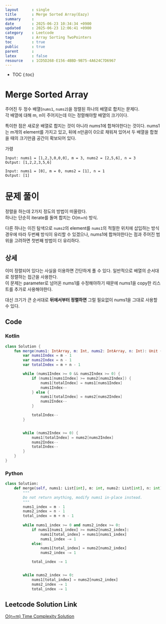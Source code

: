 ```yaml
---
layout      : single
title       : Merge Sorted Array(Eazy)
summary     : 
date        : 2025-06-23 10:34:34 +0900
updated     : 2025-06-23 12:06:41 +0900
category    : Leetcode
tags        : Array Sorting TwoPointers
toc         : true
public      : true
parent      : 
latex       : false
resource    : 1CD5D268-E156-4BBD-9B75-4A624C7D6967
---
```

* TOC
{:toc}

# Merge Sorted Array
주어진 두 정수 배열(`nums1`, `nums2`)을 정렬된 하나의 배열로 합치는 문제다.  
각 배열에 대해 m, n이 주어지는데 이는 정렬해야할 배열의 크기이다.  

특이한 점은 새로운 배열로 합지는 것이 아니라 nums1에 합쳐야한다는 것이다.
nums1는 m개의 element를 가지고 있고, 뒤에 n만큼이 0으로 채워져 있어서 두 배열을 합쳤을 때의 크기만큼 공간이 확보되어 있다.  


가령
```
Input: nums1 = [1,2,3,0,0,0], m = 3, nums2 = [2,5,6], n = 3
Output: [1,2,2,3,5,6]

Input: nums1 = [0], m = 0, nums2 = [1], n = 1
Output: [1]
```

# 문제 풀이
정렬을 하는데 2가지 정도의 방법이 떠올랐다.  
하나는 단순히 iterate를 돌며 합치는 O(m+n) 방식.  

다른 하나는 이진 탐색으로 `nums2`의 element를 `nums1`의 적절한 위치에 삽입하는 방식
경우에 따라 두번째 방식이 유리할 수 있겠으나, nums1에 합쳐야한다는 점과 주어진 범위을 고려하면 첫번째 방법이 더 유리하다.  

## 상세  
이미 정렬되어 있다는 사실을 이용하면 간단하게 풀 수 있다. 
일반적으로 배열의 순서대로 정렬하는 접근을 사용한다.  
이 문제는 parameter로 넘어온 nums1를 수정해야하기 때문에 nums1을 copy한 리스트를 추가로 사용해야한다.  

대신 크기가 큰 순서대로 **뒤에서부터 정렬하면** 그럴 필요없이 nums1을 그대로 사용할 수 있다.  

## Code
### Kotlin
```kotlin
class Solution {
	fun merge(nums1: IntArray, m: Int, nums2: IntArray, n: Int): Unit {
		var nums1Index = m - 1
		var nums2Index = n - 1
		var totalIndex = m + n - 1

		while (nums1Index >= 0 && nums2Index >= 0) {
			if (nums1[nums1Index] >= nums2[nums2Index]) {
				nums1[totalIndex] = nums1[nums1Index]
				nums1Index--
			} else { 
				nums1[totalIndex] = nums2[nums2Index]
				nums2Index--
			}

			totalIndex--
		}


		while (nums2Index >= 0) {
			nums1[totalIndex] = nums2[nums2Index]
			nums2Index--
			totalIndex--
		}
    }
}
```
### Python
```python
class Solution:
    def merge(self, nums1: List[int], m: int, nums2: List[int], n: int) -> None:
        """
        Do not return anything, modify nums1 in-place instead.
        """
        nums1_index = m - 1
        nums2_index = n - 1
        total_index = m + n - 1
 
        while nums1_index >= 0 and nums2_index >= 0:
            if nums1[nums1_index] >= nums2[nums2_index]:
                nums1[total_index] = nums1[nums1_index]
                nums1_index -= 1
            else:
                nums1[total_index] = nums2[nums2_index]
                nums2_index -= 1

            total_index -= 1


        while nums2_index >= 0:
            nums1[total_index] = nums2[nums2_index]
            nums2_index -= 1
            total_index -= 1
```

## Leetcode Solution Link
[O(n+m) Time Complexity Solution](https://leetcode.com/problems/merge-sorted-array/solutions/6874652/onm-time-complexity-solution-by-leeapple-urts)

